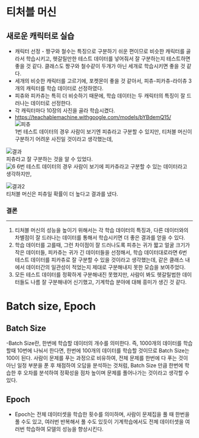 # 티처블 머신
## 새로운 캐릭터로 실습
* 캐릭터 선정 - 짱구와 철수는 특징으로 구분하기 쉬운 편이므로 비슷한 캐릭터를 골라서 학습시키고, 헷갈릴만한 테스트 데이터를 넣어줘서 잘 구분하는지 테스트하면 좋을 것 같다.   클래스도 짱구와 철수같이 두개가 아닌 세개로 학습시키면 좋을 것 같다.
* 세개의 비슷한 캐릭터를 고르기에, 포켓몬이 좋을 것 같아서, 피츄-피카츄-라이츄 3개의 캐릭터를 학습 데이터로 선정하였다.
* 피츄와 피카츄는 특히 더 비슷하기 때문에, 학습 데이터는 두 캐릭터의 특징이 잘 드러나는 데이터로 선정한다.
* 각 캐릭터마다 10장의 사진을 골라 학습시켰다.
* https://teachablemachine.withgoogle.com/models/bYBdemQ15/   
![피츄](https://user-images.githubusercontent.com/127960949/227515950-3b98621d-83c9-4e92-98ab-76d0b8ea2279.jpg)   
1번 테스트 데이터의 경우 사람이 보기엔 피츄라고 구분할 수 있지만, 티처블 머신이 구분하기 어려운 사진일 것이라고 생각했는데,   

![결과](https://user-images.githubusercontent.com/127960949/229419046-3c13617f-e2ae-4ba8-bfd0-46988c9623ce.png)   
피츄라고 잘 구분하는 것을 알 수 있었다.   
![6](https://user-images.githubusercontent.com/127960949/229419263-dbfa04c8-7d1d-4e23-be6c-d4723eb5c6cf.jpg)
6번 테스트 데이터의 경우 사람이 보기에 피카츄라고 구분할 수 있는 데이터라고 생각하지만,   

![결과2](https://user-images.githubusercontent.com/127960949/229419453-8bdb6298-8299-4e99-8306-29c58f537abb.png)   
티처블 머신은 피츄일 확률이 더 높다고 결과를 냈다.

### 결론
---
1. 티처블 머신의 성능을 높이기 위해서는 각 학습 데이터의 특징과, 다른 데이터와의 차별점이 잘 드러나는 데이터를 통해서 학습시키면 더 좋은 결과를 얻을 수 있다.
2. 학습 데이터를 고를때, 그런 차이점이 잘 드러나도록 피츄는 귀가 짧고 얼굴 크기가 작은 데이터들, 피카츄는 귀가 긴 데이터들을 선정해서, 학습 데이터대로라면 6번 테스트 데이터를 피카츄로 잘 구분할 수 있을 것이라고 생각했는데, 같은 클래스 내에서 데이터간의 일관성이 적었는지 제대로 구분해내지 못한 모습을 보여주었다.
3. 모든 테스트 데이터를 정확하게 구분해내진 못했지만, 사람이 봐도 헷갈릴법한 데이터들도 나름 잘 구분해내어 신기했고, 기계학습 분야에 대해 흥미가 생긴 것 같다.


# Batch size, Epoch
## Batch Size
-Batch Size란, 한번에 학습할 데이터의 개수를 의미한다. 즉, 1000개의 데이터를 학습할때 10번에 나눠서 한다면, 한번에 100개의 데이터를 학습할 것이므로 Batch Size는 100이 된다. 사람이 문제를 푸는 과정으로 비유하여, 전체 문제를 한번에 다 푸는 것이 아닌 일정 부분을 푼 후 채점하여 오답을 분석하는 것처럼, Batch Size 만큼 한번에 학습한 후 오차를 분석하여 정확성을 점차 높이며 문제를 풀어나가는 것이라고 생각할 수 있다.

## Epoch
- Epoch는 전체 데이터셋을 학습한 횟수를 의미하며, 사람이 문제집을 풀 때 한번을 풀 수도 있고, 여러번 반복해서 풀 수도 있듯이 기계학습에서도 전체 데이터셋을 여러번 학습하여 모델의 성능을 향상시킨다.
